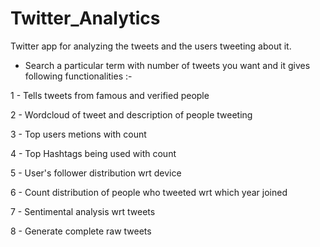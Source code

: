 # Twitter_Analytics
Twitter app for analyzing the tweets and the users tweeting about it.

- Search a particular term with number of tweets you want and it gives following functionalities :-

1 - Tells tweets from famous and verified people 

2 - Wordcloud of tweet and description of people tweeting

3 - Top users metions with count

4 - Top Hashtags being used with count

5 - User's follower distribution wrt device

6 - Count distribution of people who tweeted wrt which year joined

7 - Sentimental analysis wrt tweets

8 - Generate complete raw tweets
